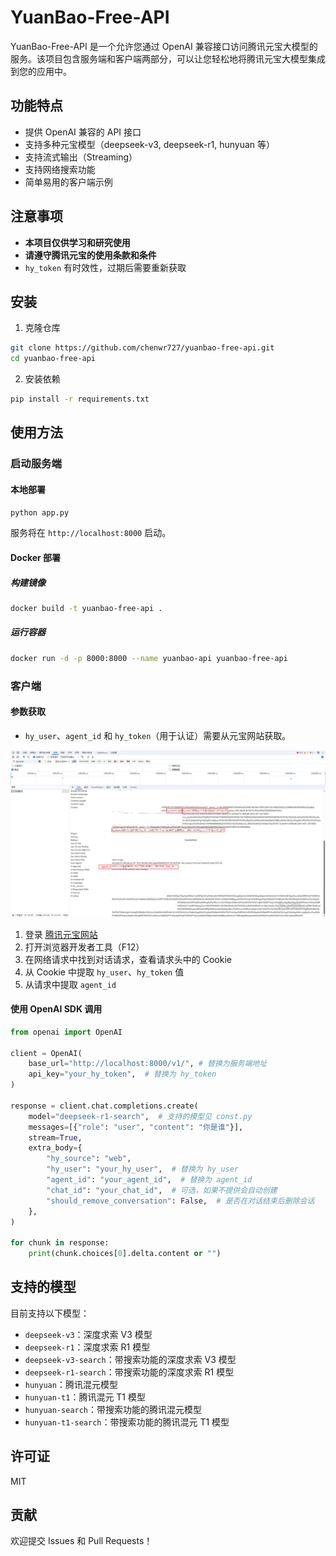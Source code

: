 # YuanBao-Free-API

YuanBao-Free-API 是一个允许您通过 OpenAI 兼容接口访问腾讯元宝大模型的服务。该项目包含服务端和客户端两部分，可以让您轻松地将腾讯元宝大模型集成到您的应用中。

## 功能特点

- 提供 OpenAI 兼容的 API 接口
- 支持多种元宝模型（deepseek-v3, deepseek-r1, hunyuan 等）
- 支持流式输出（Streaming）
- 支持网络搜索功能
- 简单易用的客户端示例

## 注意事项

- **本项目仅供学习和研究使用**
- **请遵守腾讯元宝的使用条款和条件**
- `hy_token` 有时效性，过期后需要重新获取

## 安装

1. 克隆仓库

```bash
git clone https://github.com/chenwr727/yuanbao-free-api.git
cd yuanbao-free-api
```

2. 安装依赖

```bash
pip install -r requirements.txt
```

## 使用方法

### 启动服务端

#### 本地部署

```bash
python app.py
```

服务将在 `http://localhost:8000` 启动。

#### Docker 部署

##### 构建镜像

```bash
docker build -t yuanbao-free-api .
```

##### 运行容器

```bash
docker run -d -p 8000:8000 --name yuanbao-api yuanbao-free-api
```

### 客户端

#### 参数获取

- `hy_user`、`agent_id` 和 `hy_token`（用于认证）需要从元宝网站获取。

![Token获取方法](example.png)

1. 登录 [腾讯元宝网站](https://yuanbao.tencent.com/)
2. 打开浏览器开发者工具（F12）
3. 在网络请求中找到对话请求，查看请求头中的 Cookie
4. 从 Cookie 中提取 `hy_user`、`hy_token` 值
5. 从请求中提取 `agent_id`

#### 使用 OpenAI SDK 调用

```python
from openai import OpenAI

client = OpenAI(
    base_url="http://localhost:8000/v1/", # 替换为服务端地址
    api_key="your_hy_token",  # 替换为 hy_token 
)

response = client.chat.completions.create(
    model="deepseek-r1-search",  # 支持的模型见 const.py
    messages=[{"role": "user", "content": "你是谁"}],
    stream=True,
    extra_body={
        "hy_source": "web",
        "hy_user": "your_hy_user",  # 替换为 hy_user
        "agent_id": "your_agent_id",  # 替换为 agent_id
        "chat_id": "your_chat_id",  # 可选，如果不提供会自动创建
        "should_remove_conversation": False,  # 是否在对话结束后删除会话
    },
)

for chunk in response:
    print(chunk.choices[0].delta.content or "")
```

## 支持的模型

目前支持以下模型：

- `deepseek-v3`：深度求索 V3 模型
- `deepseek-r1`：深度求索 R1 模型
- `deepseek-v3-search`：带搜索功能的深度求索 V3 模型
- `deepseek-r1-search`：带搜索功能的深度求索 R1 模型
- `hunyuan`：腾讯混元模型
- `hunyuan-t1`：腾讯混元 T1 模型
- `hunyuan-search`：带搜索功能的腾讯混元模型
- `hunyuan-t1-search`：带搜索功能的腾讯混元 T1 模型

## 许可证

MIT

## 贡献

欢迎提交 Issues 和 Pull Requests！